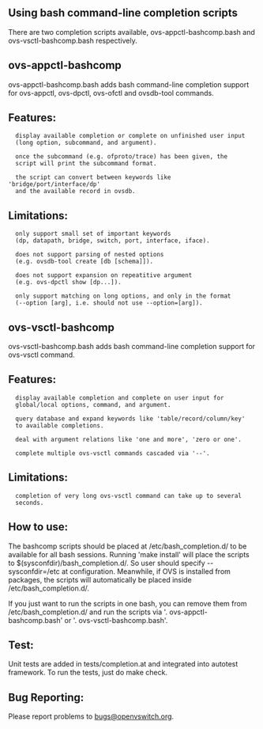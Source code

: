 Using bash command-line completion scripts
------------------------------------------

There are two completion scripts available, ovs-appctl-bashcomp.bash
and ovs-vsctl-bashcomp.bash respectively.

ovs-appctl-bashcomp
-------------------

   ovs-appctl-bashcomp.bash adds bash command-line completion support
   for ovs-appctl, ovs-dpctl, ovs-ofctl and ovsdb-tool commands.

   Features:
   ---------

      display available completion or complete on unfinished user input
      (long option, subcommand, and argument).

      once the subcommand (e.g. ofproto/trace) has been given, the
      script will print the subcommand format.

      the script can convert between keywords like 'bridge/port/interface/dp'
      and the available record in ovsdb.

   Limitations:
   ------------

      only support small set of important keywords
      (dp, datapath, bridge, switch, port, interface, iface).

      does not support parsing of nested options
      (e.g. ovsdb-tool create [db [schema]]).

      does not support expansion on repeatitive argument
      (e.g. ovs-dpctl show [dp...]).

      only support matching on long options, and only in the format
      (--option [arg], i.e. should not use --option=[arg]).

ovs-vsctl-bashcomp
-------------------

   ovs-vsctl-bashcomp.bash adds bash command-line completion support
   for ovs-vsctl command.

   Features:
   ---------

      display available completion and complete on user input for
      global/local options, command, and argument.

      query database and expand keywords like 'table/record/column/key'
      to available completions.

      deal with argument relations like 'one and more', 'zero or one'.

      complete multiple ovs-vsctl commands cascaded via '--'.

   Limitations:
   ------------

      completion of very long ovs-vsctl command can take up to several
      seconds.

How to use:
-----------

   The bashcomp scripts should be placed at /etc/bash_completion.d/
   to be available for all bash sessions.  Running 'make install'
   will place the scripts to $(sysconfdir)/bash_completion.d/.  So user
   should specify --sysconfdir=/etc at configuration.  Meanwhile, if OVS is
   installed from packages, the scripts will automatically be placed inside
   /etc/bash_completion.d/.

   If you just want to run the scripts in one bash, you can remove them from
   /etc/bash_completion.d/ and run the scripts via '. ovs-appctl-bashcomp.bash'
   or '. ovs-vsctl-bashcomp.bash'.

Test:
-----

   Unit tests are added in tests/completion.at and integrated into autotest
   framework.  To run the tests, just do make check.

Bug Reporting:
--------------

Please report problems to bugs@openvswitch.org.